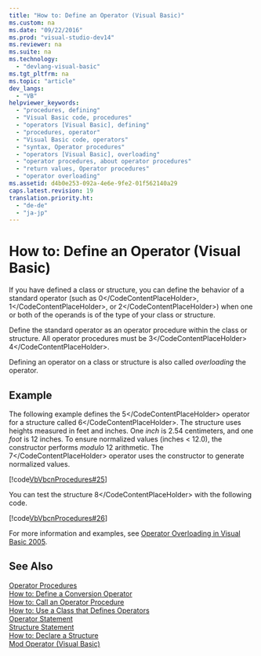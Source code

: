 ```yaml
---
title: "How to: Define an Operator (Visual Basic)"
ms.custom: na
ms.date: "09/22/2016"
ms.prod: "visual-studio-dev14"
ms.reviewer: na
ms.suite: na
ms.technology: 
  - "devlang-visual-basic"
ms.tgt_pltfrm: na
ms.topic: "article"
dev_langs: 
  - "VB"
helpviewer_keywords: 
  - "procedures, defining"
  - "Visual Basic code, procedures"
  - "operators [Visual Basic], defining"
  - "procedures, operator"
  - "Visual Basic code, operators"
  - "syntax, Operator procedures"
  - "operators [Visual Basic], overloading"
  - "operator procedures, about operator procedures"
  - "return values, Operator procedures"
  - "operator overloading"
ms.assetid: d4b0e253-092a-4e6e-9fe2-01f562140a29
caps.latest.revision: 19
translation.priority.ht: 
  - "de-de"
  - "ja-jp"
---
```

# How to: Define an Operator (Visual Basic)
If you have defined a class or structure, you can define the behavior of a standard operator (such as <CodeContentPlaceHolder>0\</CodeContentPlaceHolder>, <CodeContentPlaceHolder>1\</CodeContentPlaceHolder>, or <CodeContentPlaceHolder>2\</CodeContentPlaceHolder>) when one or both of the operands is of the type of your class or structure.  
  
 Define the standard operator as an operator procedure within the class or structure. All operator procedures must be <CodeContentPlaceHolder>3\</CodeContentPlaceHolder> <CodeContentPlaceHolder>4\</CodeContentPlaceHolder>.  
  
 Defining an operator on a class or structure is also called *overloading* the operator.  
  
## Example  
 The following example defines the <CodeContentPlaceHolder>5\</CodeContentPlaceHolder> operator for a structure called <CodeContentPlaceHolder>6\</CodeContentPlaceHolder>. The structure uses heights measured in feet and inches. One *inch* is 2.54 centimeters, and one *foot* is 12 inches. To ensure normalized values (inches < 12.0), the constructor performs *modulo* 12 arithmetic. The <CodeContentPlaceHolder>7\</CodeContentPlaceHolder> operator uses the constructor to generate normalized values.  
  
 [!code[VbVbcnProcedures#25](../vs140/codesnippet/VisualBasic/how-to--define-an-operator--visual-basic-_1.vb)]  
  
 You can test the structure <CodeContentPlaceHolder>8\</CodeContentPlaceHolder> with the following code.  
  
 [!code[VbVbcnProcedures#26](../vs140/codesnippet/VisualBasic/how-to--define-an-operator--visual-basic-_2.vb)]  
  
 For more information and examples, see [Operator Overloading in Visual Basic 2005](http://go.microsoft.com/fwlink/?LinkId=101703).  
  
## See Also  
 [Operator Procedures](../vs140/operator-procedures--visual-basic-.md)   
 [How to: Define a Conversion Operator](../vs140/how-to--define-a-conversion-operator--visual-basic-.md)   
 [How to: Call an Operator Procedure](../vs140/how-to--call-an-operator-procedure--visual-basic-.md)   
 [How to: Use a Class that Defines Operators](../vs140/how-to--use-a-class-that-defines-operators--visual-basic-.md)   
 [Operator Statement](../vs140/operator-statement.md)   
 [Structure Statement](../vs140/structure-statement.md)   
 [How to: Declare a Structure](../vs140/how-to--declare-a-structure--visual-basic-.md)   
 [Mod Operator (Visual Basic)](../vs140/mod-operator--visual-basic-.md)